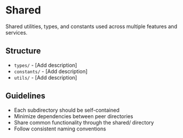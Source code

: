 # Shared

Shared utilities, types, and constants used across multiple features and services.

## Structure

- `types/` - [Add description]
- `constants/` - [Add description]
- `utils/` - [Add description]

## Guidelines

- Each subdirectory should be self-contained
- Minimize dependencies between peer directories
- Share common functionality through the shared/ directory
- Follow consistent naming conventions
